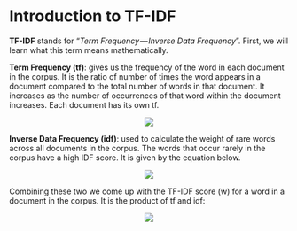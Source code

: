 # Introduction to TF-IDF
**TF-IDF** stands for “*Term Frequency — Inverse Data Frequency*”. First, we will learn what this term means mathematically.

**Term Frequency (tf)**: gives us the frequency of the word in each document in the corpus. It is the ratio of number of times the word appears in a document compared to the total number of words in that document. It increases as the number of occurrences of that word within the document increases. Each document has its own tf.

<p align="center">
  <img src="/images/tf.PNG"/>
</p>

**Inverse Data Frequency (idf)**: used to calculate the weight of rare words across all documents in the corpus. The words that occur rarely in the corpus have a high IDF score. It is given by the equation below.

<p align="center">
  <img src="/images/idf.PNG"/>
</p>

Combining these two we come up with the TF-IDF score (w) for a word in a document in the corpus. It is the product of tf and idf:

<p align="center">
  <img src="/images/tfidf.PNG"/>
</p>